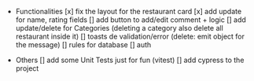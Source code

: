 - Functionalities
[x] fix the layout for the restaurant card
[x] add update for name, rating fields
[] add button to add/edit comment + logic
[] add update/delete for Categories (deleting a category also  delete all restaurant inside it)
[] toasts de validation/error (delete: emit object for the message)
[] rules for database
[] auth

- Others
[] add some Unit Tests just for fun (vitest)
[] add cypress to the project


